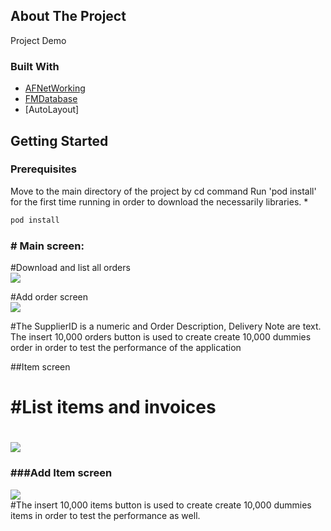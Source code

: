 

<!-- ABOUT THE PROJECT -->
## About The Project

 Project Demo

### Built With

* [AFNetWorking](https://github.com/AFNetworking/AFNetworking)
* [FMDatabase](https://github.com/ccgus/fmdb)
* [AutoLayout]

<!-- GETTING STARTED -->
## Getting Started

### Prerequisites

Move to the main directory of the project by cd command
Run 'pod install' for the first time running in order to download the necessarily libraries.
* 
  ```sh
  pod install 
  ```

<!-- USAGE EXAMPLES -->
<h3># Main screen: </h3>
#Download and list all orders <br>
  <a href="">
    <img src="https://i.ibb.co/H2vyPqD/Simulator-Screen-Shot-i-Phone-11-Pro-2021-09-05-at-05-20-47.png">
  </a>

#Add order screen <br>
  <a href="">
    <img src="https://i.ibb.co/Y8kwR2b/Simulator-Screen-Shot-i-Phone-11-Pro-2021-09-05-at-05-20-50.png">
  </a>

#The SupplierID is a numeric and Order Description, Delivery Note are text.
The insert 10,000 orders button is used to create create 10,000 dummies order in order to test the performance of the application


##Item screen<br>

<h1>#List items and invoices<h1>
   <a href="">
    <img src="https://i.ibb.co/fnQzsHx/Simulator-Screen-Shot-i-Phone-11-Pro-2021-09-05-at-05-21-16.png">
  </a>
<h3>###Add Item screen</h3>
   <a href="">
    <img src="https://i.ibb.co/VSZj1Pz/Simulator-Screen-Shot-i-Phone-11-Pro-2021-09-05-at-05-21-19.png">
  </a>
<br>
#The insert 10,000 items button is used to create create 10,000 dummies items in order to test the performance as well.

